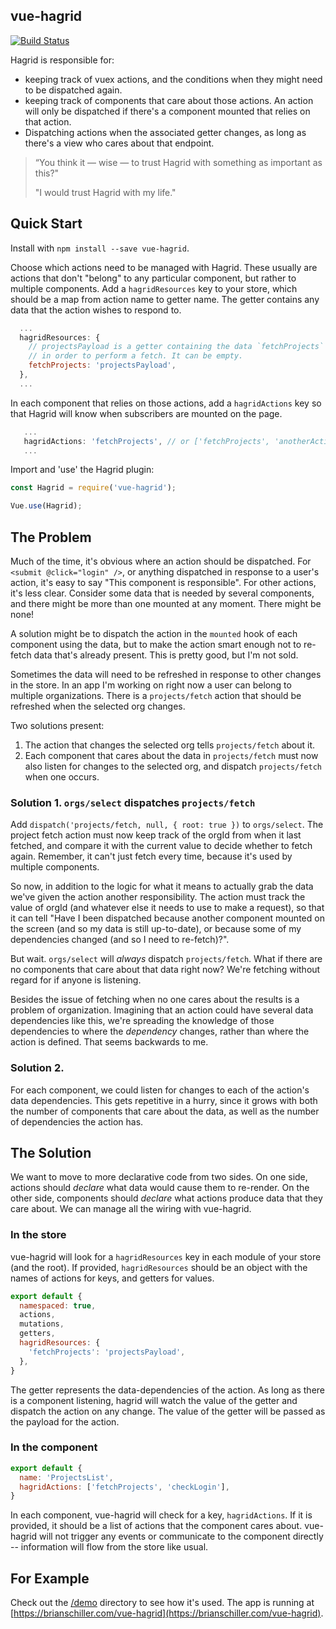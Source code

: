 ## vue-hagrid

[![Build Status](https://travis-ci.org/bgschiller/vue-hagrid.svg?branch=master)](https://travis-ci.org/bgschiller/vue-hagrid)

Hagrid is responsible for:

  - keeping track of vuex actions, and the conditions when they might need to be dispatched again.
  - keeping track of components that care about those actions. An action will only be dispatched if there's a component mounted that relies on that action.
  - Dispatching actions when the associated getter changes, as long as there's a view who cares about that endpoint.

> “You think it &mdash; wise &mdash; to trust Hagrid with something as important as this?"
>
> "I would trust Hagrid with my life."

## Quick Start

Install with `npm install --save vue-hagrid`.

Choose which actions need to be managed with Hagrid. These usually are actions that don't "belong" to any particular component, but rather to multiple components. Add a `hagridResources` key to your store, which should be a map from action name to getter name. The getter contains any data that the action wishes to respond to.

```javascript
  ...
  hagridResources: {
    // projectsPayload is a getter containing the data `fetchProjects` needs
    // in order to perform a fetch. It can be empty.
    fetchProjects: 'projectsPayload',
  },
  ...
```

In each component that relies on those actions, add a `hagridActions` key so that Hagrid will know when subscribers are mounted on the page.

```javascript
   ...
   hagridActions: 'fetchProjects', // or ['fetchProjects', 'anotherAction', ...]
   ...
```

Import and 'use' the Hagrid plugin:

```javascript
const Hagrid = require('vue-hagrid');

Vue.use(Hagrid);
```

## The Problem

Much of the time, it's obvious where an action should be dispatched. For `<submit @click="login" />`, or anything dispatched in response to a user's action, it's easy to say "This component is responsible". For other actions, it's less clear. Consider some data that is needed by several components, and there might be more than one mounted at any moment. There might be none!

A solution might be to dispatch the action in the `mounted` hook of each component using the data, but to make the action smart enough not to re-fetch data that's already present. This is pretty good, but I'm not sold.

Sometimes the data will need to be refreshed in response to other changes in the store. In an app I'm working on right now a user can belong to multiple organizations. There is a `projects/fetch` action that should be refreshed when the selected org changes.

Two solutions present:

1. The action that changes the selected org tells `projects/fetch` about it.
2. Each component that cares about the data in `projects/fetch` must now also listen for changes to the selected org, and dispatch `projects/fetch` when one occurs.

### Solution 1. `orgs/select` dispatches `projects/fetch`

Add `dispatch('projects/fetch, null, { root: true })` to `orgs/select`. The project fetch action must now keep track of the orgId from when it last fetched, and compare it with the current value to decide whether to fetch again. Remember, it can't just fetch every time, because it's used by multiple components.

So now, in addition to the logic for what it means to actually grab the data we've given the action another responsibility. The action must track the value of orgId (and whatever else it needs to use to make a request), so that it can tell "Have I been dispatched because another component mounted on the screen (and so my data is still up-to-date), or because some of my dependencies changed (and so I need to re-fetch)?".

But wait. `orgs/select` will *always* dispatch `projects/fetch`. What if there are no components that care about that data right now? We're fetching without regard for if anyone is listening.

Besides the issue of fetching when no one cares about the results is a problem of organization. Imagining that an action could have several data dependencies like this, we're spreading the knowledge of those dependencies to where the _dependency_ changes, rather than where the action is defined. That seems backwards to me.

### Solution 2.

For each component, we could listen for changes to each of the action's data dependencies. This gets repetitive in a hurry, since it grows with both the number of components that care about the data, as well as the number of dependencies the action has.

## The Solution

We want to move to more declarative code from two sides. On one side, actions should _declare_ what data would cause them to re-render. On the other side, components should _declare_ what actions produce data that they care about. We can manage all the wiring with vue-hagrid.

### In the store

vue-hagrid will look for a `hagridResources` key in each module of your store (and the root). If provided, `hagridResources` should be an object with the names of actions for keys, and getters for values.

```javascript
export default {
  namespaced: true,
  actions,
  mutations,
  getters,
  hagridResources: {
    'fetchProjects': 'projectsPayload',
  },
}
```

The getter represents the data-dependencies of the action. As long as there is a component listening, hagrid will watch the value of the getter and dispatch the action on any change. The value of the getter will be passed as the payload for the action.

### In the component

```javascript
export default {
  name: 'ProjectsList',
  hagridActions: ['fetchProjects', 'checkLogin'],
}
```

In each component, vue-hagrid will check for a key, `hagridActions`. If it is provided, it should be a list of actions that the component cares about. vue-hagrid will not trigger any events or communicate to the component directly -- information will flow from the store like usual.

## For Example

Check out the [/demo](/demo) directory to see how it's used. The app is running at [https://brianschiller.com/vue-hagrid](https://brianschiller.com/vue-hagrid).